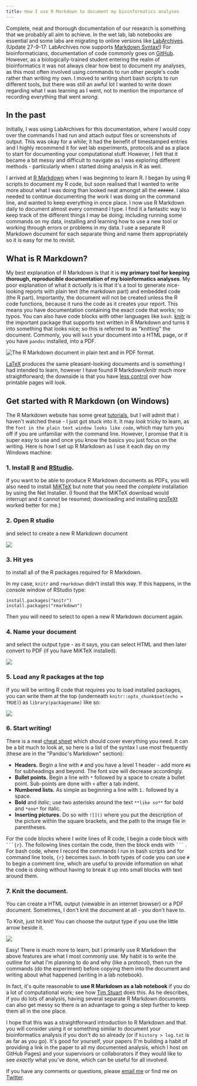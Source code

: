 ```yaml
---
title: How I use R Markdown to document my bioinformatics analyses
---
```


Complete, neat and thorough documentation of our research is something that we probably all aim to achieve. In the wet lab, lab notebooks are essential and some labs are migrating to online versions like [LabArchives](https://mynotebook.labarchives.com/login). (Update 27-9-17: LabArchives now supports [Markdown Syntax!](http://labarchives.kayako.com/Knowledgebase/Article/View/143/251/461-plain-text)) For bioinformaticians, documentation of code commonly goes on [GitHub](http://github.com/). However, as a biologically-trained student entering the realm of bioinformatics it was not always clear how best to document my analyses, as this most often involved using commands to run other people's code rather than writing my own. I moved to writing short bash scripts to run different tools, but there was still an awful lot I wanted to write down regarding what I was learning as I went, not to mention the importance of recording everything that went *wrong*.

## In the past

Initially, I was using LabArchives for this documentation, where I would copy over the commands I had run and attach output files or screenshots of output. This was okay for a while; it had the benefit of timestamped entries and I highly recommend it for wet lab experiments, protocols and as a place to start for documenting your computational stuff. However, I felt that it became a bit messy and difficult to navigate as I was exploring different methods - particularly when I started doing analysis in R as well.

I arrived at [R Markdown](http://rmarkdown.rstudio.com/) when I was beginning to learn R. I began by using R scripts to document my R code, but soon realised that I wanted to write more about what I was doing than looked neat amongst all the `######`. I also needed to continue documenting the work I was doing on the command line, and wanted to keep everything in once place. I now use R Markdown daily to document almost every command I type. I find it a fantastic way to keep track of the different things I may be doing; including running some commands on my data, installing and learning how to use a new tool or working through errors or problems in my data. I use a separate R Markdown document for each separate thing and name them appropriately so it is easy for me to revisit.

## What is R Markdown?

My best explanation of R Markdown is that it is **my primary tool for keeping thorough, reproducible documentation of my bioinformatics analyses**. My poor explanation of what it *actually* is is that it's a tool to generate nice-looking reports with plain text (the markdown part) and embedded code (the R part). Importantly, the document will not be created unless the R code functions, because it runs the code as it creates your report. This means you have documentation containing the exact code that works; no typos. You can also have code blocks with other languages like `bash`. [knitr](https://yihui.name/knitr/) is the important package that supports text written in R Markdown and turns it into something that looks nice; so this is referred to as "knitting" the document. Commonly, you will `knit` your document into a HTML page, or if you have `pandoc` installed, into a PDF.


![The R Markdown document in plain text and in PDF format.](../images/nice_rmarkdown.png)

[LaTeX](https://www.latex-project.org/) produces the same pleasant-looking documents and is something I had intended to learn, however I have found R Markdown/knitr much more straightforward; the downside is that you have [less control](https://yihui.name/en/2013/10/markdown-or-latex/) over how printable pages will look. 

## Get started with R Markdown (on Windows)

The R Markdown website has some great [tutorials](http://rmarkdown.rstudio.com/lesson-1.html), but I will admit that I haven't watched these - I just got stuck into it. It may *look* tricky to learn, as the `font in the plain text window looks like code`, which may turn you off if you are unfamiliar with the command line. However, I promise that it is super easy to use and once you know the basics you just focus on the writing. Here is how I set up R Markdown as I use it each day on my Windows machine:

### 1. Install [R](https://cran.r-project.org/mirrors.html) and [RStudio](https://www.rstudio.com/products/rstudio/download).
If you want to be able to produce R Markdown documents as PDFs, you will also need to install [MiKTeX](https://miktex.org/download) but note that you need the *complete* installation by using the Net Installer. (I found that the MiKTeX download would interrupt and it cannot be resumed; downloading and installing [proTeXt](http://tug.org/protext/) worked better for me.)

### 2. Open R studio
and select to create a new R Markdown document

![](../images/rmarkdown.png)

### 3. Hit yes
to install all of the R packages required for R Markdown.

In my case, `knitr` and `rmarkdown` didn't install this way.  If this happens, in the console window of RStudio type:

```{r}
install.packages("knitr")
install.packages("rmarkdown")
```

Then you will need to select to open a new R Markdown document again.

### 4. Name your document
and select the output type - as it says, you can select HTML and then later convert to PDF (if you have MiKTeX installed).

![](../images/rmarkdown2.png)

### 5. Load any R packages at the top
If you will be writing R code that requires you to load installed packages, you can write them at the top (underneath `knitr::opts_chunk$set(echo = TRUE)`) as `library(packagename)` like so:

![](../images/library.png)

### 6. Start writing! 
There is a neat [cheat sheet](https://www.rstudio.com/wp-content/uploads/2016/03/rmarkdown-cheatsheet-2.0.pdf) which should cover everything you need. It can be a bit much to look at, so here is a list of the syntax I use most frequently (these are in the "Pandoc's Markdown" section):

* **Headers.** Begin a line with `#` and you have a level 1 header - add more `#`s for subheadings and beyond. The font size will decrease accordingly.
* **Bullet points.** Begin a line with `*` followed by a space to create a bullet point. Sub-points are done with `+` after a tab indent.
* **Numbered lists.** As simple as beginning a line with `1.` followed by a space.
* **Bold** and *italic*; use two asterisks around the text `**like so**` for bold and `*one*` for italic.
* **Inserting pictures.** Do so with `![]()` where you put the description of the picture within the square brackets, and the path to the image file in parentheses.

For the code blocks where I write lines of R code, I begin a code block with ` ```{r}`. The following lines contain the code, then the block ends with ` ``` ` . For bash code, where I record the commands I run in bash scripts and for command line tools, `{r}` becomes `bash`. In both types of code you can use `#` to begin a comment line, which are useful to provide information on what the code is doing without having to break it up into small blocks with text around them.

### 7. Knit the document. 
You can create a HTML output (viewable in an internet browser) or a PDF document. Sometimes, I don't knit the document at all - you don't have to.

To Knit, just hit knit! You can choose the output type if you use the little arrow beside it.

![](../images/rmarkdown3.png)


Easy! There is much more to learn, but I primarily use R Markdown the above features are what I most commonly use. My habit is to write the outline for what I'm planning to do and why (like a protocol), then run the commands (do the experiment) before copying them into the document and writing about what happened (writing in a lab notebook).

In fact, it's quite reasonable to **use R Markdown as a lab notebook** if you do a lot of computational work; see how [Tim Stuart](http://timoast.github.io/2017/04/03/comp-notebook/) does this. As he describes, if you do lots of analysis, having several separate R Markdown documents can also get messy so there is an advantage to going a step further to keep them all in the one place.

I hope that this was a straightforward introduction to R Markdown and that you will consider using it or something similar to document your bioinformatics analysis if you don't do so already (or if `history > log.txt` is as far as you go). It's good for yourself, your papers (I'm building a habit of providing a link in the paper to all my documented analysis, which I host on GitHub Pages) and your supervisors or collaborators if they would like to see *exactly* what you've done, which can be useful for all involved.

If you have any comments or questions, please [email me](mailto:rachael.lappan@gmail.com) or find me on [Twitter](https://twitter.com/RachaelLappan).

